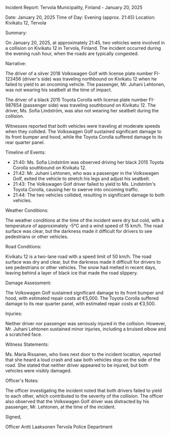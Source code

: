 Incident Report: Tervola Municipality, Finland - January 20, 2025

Date: January 20, 2025
Time of Day: Evening (approx. 21:45)
Location: Kivikatu 12, Tervola

Summary:

On January 20, 2025, at approximately 21:45, two vehicles were involved in a collision on Kivikatu 12 in Tervola, Finland. The incident occurred during the evening rush hour, when the roads are typically congested.

Narrative:

The driver of a silver 2018 Volkswagen Golf with license plate number FI-123456 (driver's side) was traveling northbound on Kivikatu 12 when he failed to yield to an oncoming vehicle. The passenger, Mr. Juhani Lehtonen, was not wearing his seatbelt at the time of impact.

The driver of a black 2015 Toyota Corolla with license plate number FI-987654 (passenger side) was traveling southbound on Kivikatu 12. The driver, Ms. Sofia Lindström, was also not wearing her seatbelt during the collision.

Witnesses reported that both vehicles were traveling at moderate speeds when they collided. The Volkswagen Golf sustained significant damage to its front bumper and hood, while the Toyota Corolla suffered damage to its rear quarter panel.

Timeline of Events:

* 21:40: Ms. Sofia Lindström was observed driving her black 2015 Toyota Corolla southbound on Kivikatu 12.
* 21:42: Mr. Juhani Lehtonen, who was a passenger in the Volkswagen Golf, exited the vehicle to stretch his legs and adjust his seatbelt.
* 21:43: The Volkswagen Golf driver failed to yield to Ms. Lindström's Toyota Corolla, causing her to swerve into oncoming traffic.
* 21:44: The two vehicles collided, resulting in significant damage to both vehicles.

Weather Conditions:

The weather conditions at the time of the incident were dry but cold, with a temperature of approximately -5°C and a wind speed of 15 km/h. The road surface was clear, but the darkness made it difficult for drivers to see pedestrians or other vehicles.

Road Conditions:

Kivikatu 12 is a two-lane road with a speed limit of 50 km/h. The road surface was dry and clear, but the darkness made it difficult for drivers to see pedestrians or other vehicles. The snow had melted in recent days, leaving behind a layer of black ice that made the road slippery.

Damage Assessment:

The Volkswagen Golf sustained significant damage to its front bumper and hood, with estimated repair costs at €5,000. The Toyota Corolla suffered damage to its rear quarter panel, with estimated repair costs at €3,500.

Injuries:

Neither driver nor passenger was seriously injured in the collision. However, Mr. Juhani Lehtonen sustained minor injuries, including a bruised elbow and a scratched face.

Witness Statements:

Ms. Maria Rissanen, who lives next door to the incident location, reported that she heard a loud crash and saw both vehicles stop on the side of the road. She stated that neither driver appeared to be injured, but both vehicles were visibly damaged.

Officer's Notes:

The officer investigating the incident noted that both drivers failed to yield to each other, which contributed to the severity of the collision. The officer also observed that the Volkswagen Golf driver was distracted by his passenger, Mr. Lehtonen, at the time of the incident.

Signed,

Officer Antti Laaksonen
Tervola Police Department